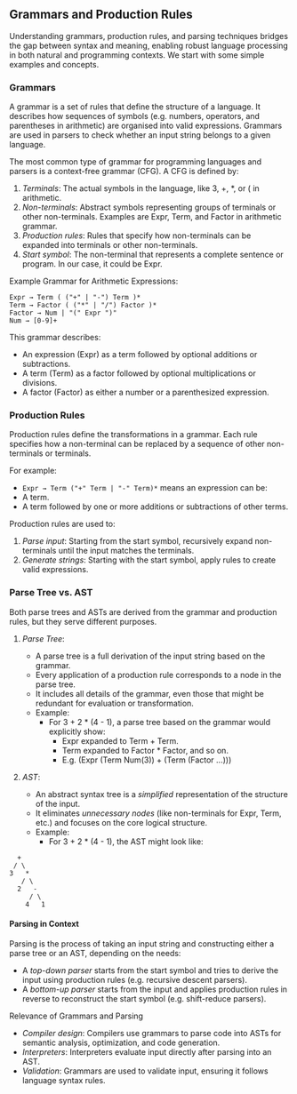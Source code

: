 
## Grammars and Production Rules

Understanding grammars, production rules, and parsing techniques bridges the gap between syntax and meaning,
enabling robust language processing in both natural and programming contexts. We start with some simple
examples and concepts.


### Grammars

A grammar is a set of rules that define the structure of a language. It describes how sequences of
symbols (e.g. numbers, operators, and parentheses in arithmetic) are organised into valid expressions.
Grammars are used in parsers to check whether an input string belongs to a given language.

The most common type of grammar for programming languages and parsers is a context-free grammar (CFG).
A CFG is defined by:
1. *Terminals*: The actual symbols in the language, like 3, +, *, or ( in arithmetic.
2. *Non-terminals*: Abstract symbols representing groups of terminals or other non-terminals.
   Examples are Expr, Term, and Factor in arithmetic grammar.
3. *Production rules*: Rules that specify how non-terminals can be expanded into terminals or other non-terminals.
4. *Start symbol*: The non-terminal that represents a complete sentence or program. In our case, it could be Expr.

Example Grammar for Arithmetic Expressions:

```enbf
Expr → Term ( ("+" | "-") Term )*
Term → Factor ( ("*" | "/") Factor )*
Factor → Num | "(" Expr ")"
Num → [0-9]+
```

This grammar describes:
- An expression (Expr) as a term followed by optional additions or subtractions.
- A term (Term) as a factor followed by optional multiplications or divisions.
- A factor (Factor) as either a number or a parenthesized expression.


### Production Rules

Production rules define the transformations in a grammar. Each rule specifies how a non-terminal
can be replaced by a sequence of other non-terminals or terminals.

For example:
- `Expr → Term ("+" Term | "-" Term)*` means an expression can be:
- A term.
- A term followed by one or more additions or subtractions of other terms.

Production rules are used to:
1.	*Parse input*: Starting from the start symbol, recursively expand non-terminals until the input matches the terminals.
2.	*Generate strings*: Starting with the start symbol, apply rules to create valid expressions.


### Parse Tree vs. AST

Both parse trees and ASTs are derived from the grammar and production rules, but they serve different purposes.

1. *Parse Tree*:
	- A parse tree is a full derivation of the input string based on the grammar.
	- Every application of a production rule corresponds to a node in the parse tree.
	- It includes all details of the grammar, even those that might be redundant for evaluation or transformation.
	- Example:
        - For 3 + 2 * (4 - 1), a parse tree based on the grammar would explicitly show:
    	    - Expr expanded to Term + Term.
	        - Term expanded to Factor * Factor, and so on.
            - E.g. (Expr (Term Num(3)) + (Term (Factor ...)))

2. *AST*:
	- An abstract syntax tree is a *simplified* representation of the structure of the input.
	- It eliminates *unnecessary nodes* (like non-terminals for Expr, Term, etc.) and focuses on the core logical structure.
	- Example:
        - For 3 + 2 * (4 - 1), the AST might look like:

```text
  +
 / \
3   *
   / \
  2   -
     / \
    4   1
```

#### Parsing in Context

Parsing is the process of taking an input string and constructing either a parse tree or an AST, depending on the needs:
- A *top-down parser* starts from the start symbol and tries to derive the input using production rules (e.g. recursive descent parsers).
- A *bottom-up parser* starts from the input and applies production rules in reverse to reconstruct the start symbol (e.g. shift-reduce parsers).

Relevance of Grammars and Parsing
- *Compiler design*: Compilers use grammars to parse code into ASTs for semantic analysis, optimization, and code generation.
- *Interpreters*: Interpreters evaluate input directly after parsing into an AST.
- *Validation*: Grammars are used to validate input, ensuring it follows language syntax rules.

